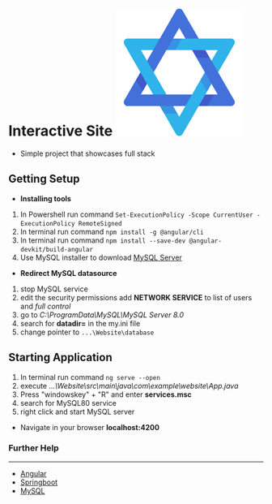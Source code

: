 # Interactive Site ![alt logo](https://github.com/jonnylil12/Website/blob/master/client/src/assets/output-onlinepngtools.png)

- Simple project that showcases full stack


## Getting Setup 

- **Installing tools**

 1. In Powershell run command `Set-ExecutionPolicy -Scope CurrentUser -ExecutionPolicy RemoteSigned`  
 3. In terminal run command  `npm install -g @angular/cli` 
 4. In terminal run command `npm install --save-dev @angular-devkit/build-angular` 
 5. Use MySQL installer to download [MySQL Server](https://dev.mysql.com/downloads/) 

- **Redirect MySQL datasource**

 1. stop MySQL service
 2. edit the security permissions add **NETWORK SERVICE** to list of users and *full control*
 3. go to *C:\ProgramData\MySQL\MySQL Server 8.0*
 4. search for **datadir=** in the my.ini file
 5. change pointer to `...\Website\database`



## Starting Application
1. In terminal run command `ng serve --open`  
2. execute *...\Website\src\main\java\com\example\website\App.java*
3. Press "windowskey" + "R" and enter **services.msc**
4. search for MySQL80 service
5. right click and start MySQL server
    
- Navigate in your browser **localhost:4200** 

### Further Help
---
- [Angular](https://angular.io/)
- [Springboot](https://start.spring.io/)
- [MySQL](https://dev.mysql.com/downloads/)
 
 
 
